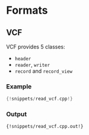 # Formats

## VCF
VCF provides 5 classes:

 - `header`
 - `reader`, `writer`
 - `record` and `record_view`

 ### Example
```cpp
{!snippets/read_vcf.cpp!}
```
### Output
```bash
{!snippets/read_vcf.cpp.out!}
```

